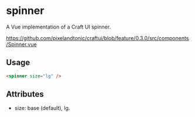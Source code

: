 # spinner

A Vue implementation of a Craft UI spinner.

https://github.com/pixelandtonic/craftui/blob/feature/0.3.0/src/components/Spinner.vue

## Usage

```html
<spinner size="lg" />
```

## Attributes

- size: base (default), lg.
